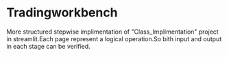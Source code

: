 # Tradingworkbench

More structured stepwise implimentation of "Class_Implimentation" project in streamlit.Each page represent a logical operation.So bith input and output in each stage can be verified.
